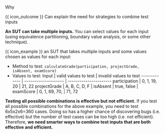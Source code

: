 <span id="title">Why</span>

<span id="prereqs"></span>

<span id="outcomes">{{ icon_outcome }} Can explain the need for strategies to combine test inputs</span>

<div id="body">

**An SUT can take multiple inputs.** You can select values for each input (using equivalence partitioning, boundary value analysis, or some other technique).

<box>

{{ icon_example }} an SUT that takes multiple inputs and some values chosen as values for each input:

* Method to test: `calculateGrade(participation, projectGrade, isAbsent, examScore)`
* Values to test:
  Input         | valid values to test | invalid values to test
  ------------- | -------------------- | ----------------------
  participation | 0, 1, 19, 20         | 21, 22
  projectGrade  | A, B, C, D, F        |
  isAbsent      | true, false          |
  examScore     | 0, 1, 69, 70,        | 71, 72

</box>

**Testing all possible combinations is effective but not efficient.** If you test all possible combinations for the above example, you need to test 6x5x2x6=360 cases. Doing so has a higher chance of discovering bugs (i.e. effective) but the number of test cases can be too high (i.e. not efficient). Therefore, **we need smarter ways to combine test inputs that are both effective and efficient.**

</div>

<div id="extras">
</div>